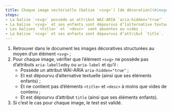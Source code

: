 ```yaml
---
title: Chaque image vectorielle (balise `<svg>`) [de décoration](#image-de-decoration), sans [légende](#legende-d-image), vérifie-t-elle ces conditions ?
steps:
- La balise `<svg>` possède un attribut WAI-ARIA `aria-hidden="true"` ;
- La balise `<svg>` et ses enfants sont dépourvus d’[alternative textuelle](#alternative-textuelle-image) ;
- Les balises `<title>` et `<desc>` sont absentes ou vides ;
- La balise `<svg>` et ses enfants sont dépourvus d’attribut `title`.
---
```


1. Retrouver dans le document les images décoratives structurées au moyen d’un élément `<svg>` ;
2. Pour chaque image, vérifier que l’élément `<svg>` ne possède pas d’attributs `aria-labelledby` ou `aria-label` et qu’il :
    * Possède un attribut WAI-ARIA `aria-hidden="true"` ;
    * Et est dépourvu d’alternative textuelle (ainsi que ses éléments enfants) ;
    * Et ne contient pas d’éléments `<title>` et `<desc>` à moins que vides de contenu ;
    * Et est dépourvu d’attribut `title` (ainsi que ses éléments enfants).
3. Si c’est le cas pour chaque image, le test est validé.